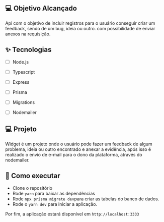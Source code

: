 ## 💻 Objetivo Alcançado
Api com o objetivo de incluir registros para o usuário conseguir criar um feedback, sendo de um bug, ideia ou outro. com possibilidade de enviar anexos na requisição.

## ✨ Tecnologias

-   [ ] Node.js
-   [ ] Typescript
-   [ ] Express
-   [ ] Prisma
-   [ ] Migrations
-   [ ] Nodemailer


## 💻 Projeto

Widget é um projeto onde o usuário pode fazer um feedback de algum problema, ideia ou outro encontrado e anexar a evidência, após isso é realizado o envio de e-mail para o dono da plataforma, através do nodemailer.

## 🚀 Como executar

- Clone o repositório
- Rode `yarn` para baixar as dependências
- Rode `npx prisma migrate dev`para criar as tabelas do banco de dados.
- Rode o `yarn dev` para iniciar a aplicação.

Por fim, a aplicação estará disponível em `http://localhost:3333`
